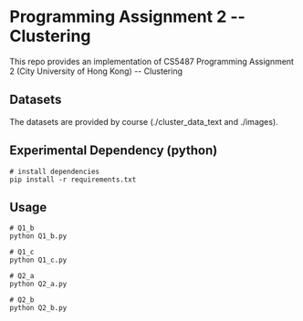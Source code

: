 # Programming Assignment 2 -- Clustering

This repo provides an implementation of CS5487 Programming Assignment 2 (City University of Hong Kong) -- Clustering

## Datasets
The datasets are provided by course (./cluster_data_text and ./images).

## Experimental Dependency (python)
```shell
# install dependencies
pip install -r requirements.txt
```

## Usage
```shell
# Q1_b
python Q1_b.py

# Q1_c
python Q1_c.py

# Q2_a
python Q2_a.py

# Q2_b
python Q2_b.py
```